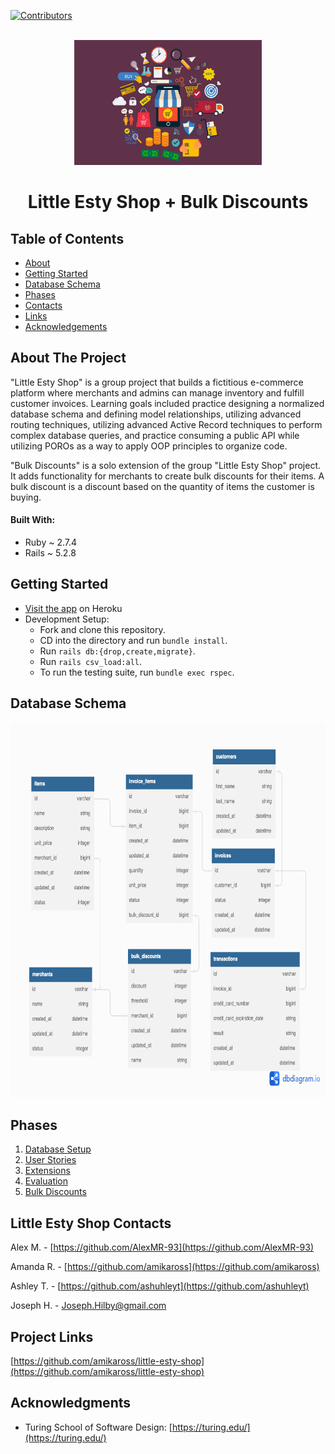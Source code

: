 <a name="Little-Esty-Shop + Bulk Discounts"></a>

<!-- PROJECT SHIELDS -->
<!--
*** I'm using markdown "reference style" links for readability.
*** Reference links are enclosed in brackets [ ] instead of parentheses ( ).
*** See the bottom of this document for the declaration of the reference variables
*** for contributors-url, forks-url, etc. This is an optional, concise syntax you may use.
*** https://www.markdownguide.org/basic-syntax/#reference-style-links
[![Contributors][contributors-shield]][contributors-url]
[![Forks][forks-shield]][forks-url]
[![Stargazers][stars-shield]][stars-url]
[![Issues][issues-shield]][issues-url]
[![MIT License][license-shield]][license-url]
[![LinkedIn][linkedin-shield]][linkedin-url]
-->

[![Contributors][contributors-shield]][contributors-url]

<!-- PROJECT LOGO -->
<br />
<div align="center">
  <a href="https://github.com/amikarosslittle-esty-shop">
    <img src="doc/little-esty-shop.jpg" alt="Logo" width="300" height="200">
  </a>

<h1 align="center">Little Esty Shop + Bulk Discounts</h1>
</div>

## Table of Contents

- [About](#about-the-project)
- [Getting Started](#getting-started)
- [Database Schema](#database-schema)
- [Phases](#phases)
- [Contacts](#little-esty-shop-contacts)
- [Links](#project-links)
- [Acknowledgements](#acknowledgments)

<!-- ABOUT THE PROJECT -->
## About The Project

"Little Esty Shop" is a group project that builds a fictitious e-commerce platform where merchants and admins can manage inventory and fulfill customer invoices. Learning goals included practice designing a normalized database schema and defining model relationships, utilizing advanced routing techniques, utilizing advanced Active Record techniques to perform complex database queries, and practice consuming a public API while utilizing POROs as a way to apply OOP principles to organize code.

"Bulk Discounts" is a solo extension of the group "Little Esty Shop" project. It adds functionality for merchants to create bulk discounts for their items. A bulk discount is a discount based on the quantity of items the customer is buying. 

#### Built With:

* Ruby ~ 2.7.4
* Rails ~ 5.2.8
  
<!-- GETTING STARTED -->
## Getting Started

* [Visit the app](https://whispering-beach-27624.herokuapp.com/) on Heroku
* Development Setup:
    * Fork and clone this repository.
    * CD into the directory and run `bundle install`.
    * Run `rails db:{drop,create,migrate}`.
    * Run `rails csv_load:all`.
    * To run the testing suite, run `bundle exec rspec`.

## Database Schema
 <img src="doc/bulk_discounts_schema.png" alt="Schema" width="800" height="600">

<!-- Phases -->
## Phases

1. [Database Setup](./doc/db_setup.md)
1. [User Stories](./doc/user_stories.md)
1. [Extensions](./doc/extensions.md)
1. [Evaluation](./doc/evaluation.md)
1. [Bulk Discounts](https://backend.turing.edu/module2/projects/bulk_discounts/)


<!-- CONTACT -->
## Little Esty Shop Contacts

Alex M. - [https://github.com/AlexMR-93](https://github.com/AlexMR-93)

Amanda R. - [https://github.com/amikaross](https://github.com/amikaross)

Ashley T. - [https://github.com/ashuhleyt](https://github.com/ashuhleyt)

Joseph H. - Joseph.Hilby@gmail.com

## Project Links

[https://github.com/amikaross/little-esty-shop](https://github.com/amikaross/little-esty-shop)

<!-- ACKNOWLEDGMENTS -->
## Acknowledgments

* Turing School of Software Design: [https://turing.edu/](https://turing.edu/)

<!-- MARKDOWN LINKS & IMAGES -->
<!-- https://www.markdownguide.org/basic-syntax/#reference-style-links -->
[contributors-shield]: https://img.shields.io/github/contributors/josephhilby/little-esty-shop.svg?style=for-the-badge
[contributors-url]: https://github.com/josephhilby/little-esty-shop/graphs/contributors
[forks-shield]: https://img.shields.io/github/forks/github_username/repo_name.svg?style=for-the-badge
[forks-url]: https://github.com/github_username/repo_name/network/members
[stars-shield]: https://img.shields.io/github/stars/github_username/repo_name.svg?style=for-the-badge
[stars-url]: https://github.com/github_username/repo_name/stargazers
[issues-shield]: https://img.shields.io/github/issues/github_username/repo_name.svg?style=for-the-badge
[issues-url]: https://github.com/github_username/repo_name/issues
[license-shield]: https://img.shields.io/github/license/github_username/repo_name.svg?style=for-the-badge
[license-url]: https://github.com/github_username/repo_name/blob/master/LICENSE.txt
[linkedin-shield]: https://img.shields.io/badge/-LinkedIn-black.svg?style=for-the-badge&logo=linkedin&colorB=555
[linkedin-url]: https://linkedin.com/in/linkedin_username
[product-screenshot]: images/screenshot.png
[Next.js]: https://img.shields.io/badge/next.js-000000?style=for-the-badge&logo=nextdotjs&logoColor=white
[Next-url]: https://nextjs.org/
[React.js]: https://img.shields.io/badge/React-20232A?style=for-the-badge&logo=react&logoColor=61DAFB
[React-url]: https://reactjs.org/
[Vue.js]: https://img.shields.io/badge/Vue.js-35495E?style=for-the-badge&logo=vuedotjs&logoColor=4FC08D
[Vue-url]: https://vuejs.org/
[Angular.io]: https://img.shields.io/badge/Angular-DD0031?style=for-the-badge&logo=angular&logoColor=white
[Angular-url]: https://angular.io/
[Svelte.dev]: https://img.shields.io/badge/Svelte-4A4A55?style=for-the-badge&logo=svelte&logoColor=FF3E00
[Svelte-url]: https://svelte.dev/
[Laravel.com]: https://img.shields.io/badge/Laravel-FF2D20?style=for-the-badge&logo=laravel&logoColor=white
[Laravel-url]: https://laravel.com
[Bootstrap.com]: https://img.shields.io/badge/Bootstrap-563D7C?style=for-the-badge&logo=bootstrap&logoColor=white
[Bootstrap-url]: https://getbootstrap.com
[JQuery.com]: https://img.shields.io/badge/jQuery-0769AD?style=for-the-badge&logo=jquery&logoColor=white
[JQuery-url]: https://jquery.com

